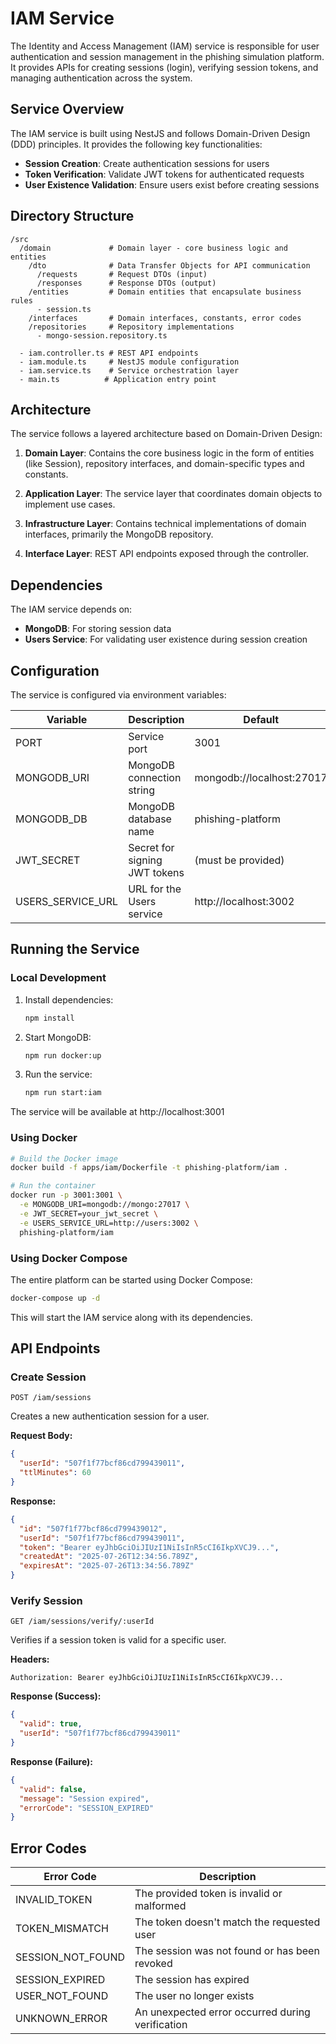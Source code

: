# IAM Service

The Identity and Access Management (IAM) service is responsible for user authentication and session management in the phishing simulation platform. It provides APIs for creating sessions (login), verifying session tokens, and managing authentication across the system.

## Service Overview

The IAM service is built using NestJS and follows Domain-Driven Design (DDD) principles. It provides the following key functionalities:

- **Session Creation**: Create authentication sessions for users
- **Token Verification**: Validate JWT tokens for authenticated requests
- **User Existence Validation**: Ensure users exist before creating sessions

## Directory Structure

```
/src
  /domain             # Domain layer - core business logic and entities
    /dto              # Data Transfer Objects for API communication
      /requests       # Request DTOs (input)
      /responses      # Response DTOs (output)
    /entities         # Domain entities that encapsulate business rules
      - session.ts
    /interfaces       # Domain interfaces, constants, error codes
    /repositories     # Repository implementations
      - mongo-session.repository.ts
  
  - iam.controller.ts # REST API endpoints
  - iam.module.ts     # NestJS module configuration
  - iam.service.ts    # Service orchestration layer
  - main.ts          # Application entry point
```

## Architecture

The service follows a layered architecture based on Domain-Driven Design:

1. **Domain Layer**: Contains the core business logic in the form of entities (like Session), repository interfaces, and domain-specific types and constants.

2. **Application Layer**: The service layer that coordinates domain objects to implement use cases.

3. **Infrastructure Layer**: Contains technical implementations of domain interfaces, primarily the MongoDB repository.

4. **Interface Layer**: REST API endpoints exposed through the controller.

## Dependencies

The IAM service depends on:

- **MongoDB**: For storing session data
- **Users Service**: For validating user existence during session creation

## Configuration

The service is configured via environment variables:

| Variable | Description | Default |
|----------|-------------|---------|
| PORT | Service port | 3001 |
| MONGODB_URI | MongoDB connection string | mongodb://localhost:27017 |
| MONGODB_DB | MongoDB database name | phishing-platform |
| JWT_SECRET | Secret for signing JWT tokens | (must be provided) |
| USERS_SERVICE_URL | URL for the Users service | http://localhost:3002 |

## Running the Service

### Local Development

1. Install dependencies:
   ```bash
   npm install
   ```

2. Start MongoDB:
   ```bash
   npm run docker:up
   ```

3. Run the service:
   ```bash
   npm run start:iam
   ```

The service will be available at http://localhost:3001

### Using Docker

```bash
# Build the Docker image
docker build -f apps/iam/Dockerfile -t phishing-platform/iam .

# Run the container
docker run -p 3001:3001 \
  -e MONGODB_URI=mongodb://mongo:27017 \
  -e JWT_SECRET=your_jwt_secret \
  -e USERS_SERVICE_URL=http://users:3002 \
  phishing-platform/iam
```

### Using Docker Compose

The entire platform can be started using Docker Compose:

```bash
docker-compose up -d
```

This will start the IAM service along with its dependencies.

## API Endpoints

### Create Session

```
POST /iam/sessions
```

Creates a new authentication session for a user.

**Request Body:**
```json
{
  "userId": "507f1f77bcf86cd799439011",
  "ttlMinutes": 60
}
```

**Response:**
```json
{
  "id": "507f1f77bcf86cd799439012",
  "userId": "507f1f77bcf86cd799439011",
  "token": "Bearer eyJhbGciOiJIUzI1NiIsInR5cCI6IkpXVCJ9...",
  "createdAt": "2025-07-26T12:34:56.789Z",
  "expiresAt": "2025-07-26T13:34:56.789Z"
}
```

### Verify Session

```
GET /iam/sessions/verify/:userId
```

Verifies if a session token is valid for a specific user.

**Headers:**
```
Authorization: Bearer eyJhbGciOiJIUzI1NiIsInR5cCI6IkpXVCJ9...
```

**Response (Success):**
```json
{
  "valid": true,
  "userId": "507f1f77bcf86cd799439011"
}
```

**Response (Failure):**
```json
{
  "valid": false,
  "message": "Session expired",
  "errorCode": "SESSION_EXPIRED"
}
```

## Error Codes

| Error Code | Description |
|------------|-------------|
| INVALID_TOKEN | The provided token is invalid or malformed |
| TOKEN_MISMATCH | The token doesn't match the requested user |
| SESSION_NOT_FOUND | The session was not found or has been revoked |
| SESSION_EXPIRED | The session has expired |
| USER_NOT_FOUND | The user no longer exists |
| UNKNOWN_ERROR | An unexpected error occurred during verification |
